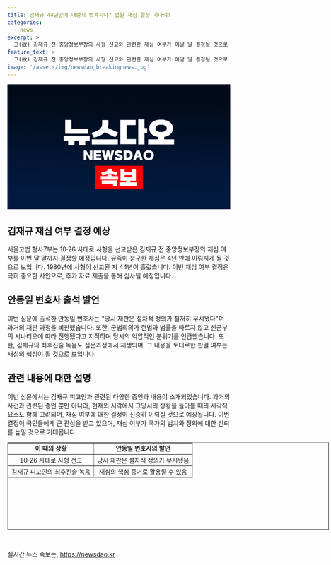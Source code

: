 ```yaml
---
title: 김재규 44년만에 내란죄 벗겨지나? 법원 재심 결정 기다려!
categories:
  - News
excerpt: >
  고(故) 김재규 전 중앙정보부장의 사형 선고와 관련한 재심 여부가 이달 말 결정될 것으로 보인다. 서울고법 형사7부는 재심 심문을 종결하고 추가 자료 제출을 요청했으며, 이에 유족이 추가 자료를 내면 재심 여부를 결정할 예정이다. 이에 안동일 변호사는 과거의 재판을 비판하며 군법회의의 공정성을 의심하는 발언을 했다. 그는 김재규의 최후진술 녹음도 이날 일부 재생되었는데, 그 내용에는 유신체제와 민주주의에 대한 언급이 포함돼 있었다.
feature_text: >
  고(故) 김재규 전 중앙정보부장의 사형 선고와 관련한 재심 여부가 이달 말 결정될 것으로 보인다. 서울고법 형사7부는 재심 심문을 종결하고 추가 자료 제출을 요청했으며, 이에 유족이 추가 자료를 내면 재심 여부를 결정할 예정이다. 이에 안동일 변호사는 과거의 재판을 비판하며 군법회의의 공정성을 의심하는 발언을 했다. 그는 김재규의 최후진술 녹음도 이날 일부 재생되었는데, 그 내용에는 유신체제와 민주주의에 대한 언급이 포함돼 있었다.
image: '/assets/img/newsdao_breakingnews.jpg'
---
```


<p><img src="/assets/img/newsdao_breakingnews.jpg" alt="koreaapp 속보" /></p>

<h2 data-ke-size="size26">김재규 재심 여부 결정 예상</h2>

<p data-ke-size="size16">서울고법 형사7부는 10·26 사태로 사형을 선고받은 김재규 전 중앙정보부장의 재심 여부를 이번 달 말까지 결정할 예정입니다. 유족이 청구한 재심은 4년 만에 이뤄지게 될 것으로 보입니다. 1980년에 사형이 선고된 지 44년이 흘렀습니다. 이번 재심 여부 결정은 극히 중요한 사안으로, 추가 자료 제출을 통해 심사될 예정입니다.</p>

<h2 data-ke-size="size26">안동일 변호사 출석 발언</h2>

<p data-ke-size="size16">이번 심문에 출석한 안동일 변호사는 "당시 재판은 절차적 정의가 철저히 무시됐다"며 과거의 재판 과정을 비판했습니다. 또한, 군법회의가 헌법과 법률을 따르지 않고 신군부의 시나리오에 따라 진행됐다고 지적하며 당시의 억압적인 분위기를 언급했습니다. 또한, 김재규의 최후진술 녹음도 심문과정에서 재생되며, 그 내용을 토대로한 판결 여부는 재심의 핵심이 될 것으로 보입니다.</p>

<h2 data-ke-size="size26">관련 내용에 대한 설명</h2>

<p data-ke-size="size16">이번 심문에서는 김재규 피고인과 관련된 다양한 증언과 내용이 소개되었습니다. 과거의 사건과 관련된 증언 뿐만 아니라, 현재의 시각에서 그당시의 상황을 돌아볼 때의 시각적 요소도 함께 고려되며, 재심 여부에 대한 결정이 신중히 이뤄질 것으로 예상됩니다. 이번 결정이 국민들에게 큰 관심을 받고 있으며, 재심 여부가 국가의 법치와 정의에 대한 신뢰를 높일 것으로 기대됩니다.</p>

<table style="width: 727px; height: 198px;" border="1">
<tbody>
<tr>
<td style="text-align: center; height: 17px;"><b>이 때의 상황</b></td>
<td style="text-align: center; height: 17px;"><b>안동일 변호사의 발언</b></td>
</tr>
<tr>
<td style="text-align: center; height: 17px;">10·26 사태로 사형 선고</td>
<td style="text-align: center; height: 17px;">당시 재판은 절차적 정의가 무시됐음</td>
</tr>
<tr>
<td style="text-align: center; height: 17px;">김재규 피고인의 최후진술 녹음</td>
<td style="text-align: center; height: 17px;">재심의 핵심 증거로 활용될 수 있음</td>
</tr>
</tbody>
</table>

<p data-ke-size="size16">&nbsp;</p>
실시간 뉴스 속보는, <a href="https://newsdao.kr" rel="dofollow">https://newsdao.kr</a>


